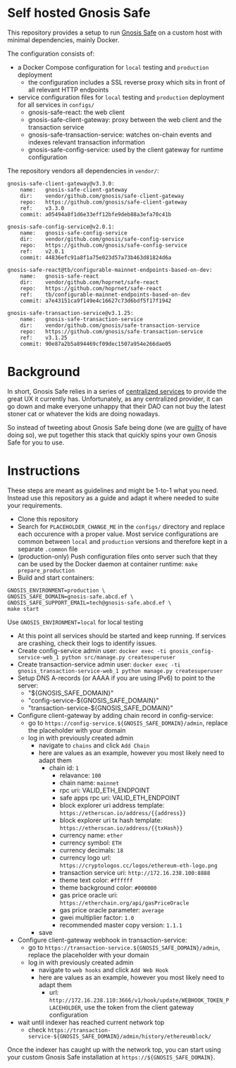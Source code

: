 # Self hosted Gnosis Safe

This repository provides a setup to run [Gnosis Safe](https://gnosis-safe.io/)
on a custom host with minimal dependencies, mainly Docker.

The configuration consists of:

- a Docker Compose configuration for `local` testing and `production` deployment
  - the configuration includes a SSL reverse proxy which sits in front of all relevant HTTP endpoints
- service configuration files for `local` testing and `production` deployment for all services in `configs/`
  - gnosis-safe-react: the web client
  - gnosis-safe-client-gateway: proxy between the web client and the transaction service
  - gnosis-safe-transaction-service: watches on-chain events and indexes relevant transaction information 
  - gnosis-safe-config-service: used by the client gateway for runtime configuration

The repository vendors all dependencies in `vendor/`:

```
gnosis-safe-client-gateway@v3.3.0:
	name:	gnosis-safe-client-gateway
	dir:	vendor/github.com/gnosis/safe-client-gateway
	repo:	https://github.com/gnosis/safe-client-gateway
	ref:	v3.3.0
	commit:	a05494a8f1d6e33eff12bfe9deb88a3efa70c41b

gnosis-safe-config-service@v2.0.1:
	name:	gnosis-safe-config-service
	dir:	vendor/github.com/gnosis/safe-config-service
	repo:	https://github.com/gnosis/safe-config-service
	ref:	v2.0.1
	commit:	44836efc91a8f1a75e023d57a73b463d81824d6a

gnosis-safe-react@tb/configurable-mainnet-endpoints-based-on-dev:
	name:	gnosis-safe-react
	dir:	vendor/github.com/hoprnet/safe-react
	repo:	https://github.com/hoprnet/safe-react
	ref:	tb/configurable-mainnet-endpoints-based-on-dev
	commit:	a7e43151ca9f149e4c16627c73d6bdf5f17f1942

gnosis-safe-transaction-service@v3.1.25:
	name:	gnosis-safe-transaction-service
	dir:	vendor/github.com/gnosis/safe-transaction-service
	repo:	https://github.com/gnosis/safe-transaction-service
	ref:	v3.1.25
	commit:	90e87a2b5a894469cf09dec1507a954e266dae05
```

# Background

In short, Gnosis Safe relies in a series of [centralized services](https://docs.gnosis.io/safe/docs/services_relay/)
to provide the great UX it currently has. Unfortunately, as any centralized provider, it can go down and make everyone
unhappy that their DAO can not buy the latest stoner cat or whatever the kids are doing nowadays.

So instead of tweeting about Gnosis Safe being done (we are [guilty](https://twitter.com/paulkhls/status/1420798041934663681?s=20) of have doing so), we put together this stack that quickly spins your own Gnosis Safe for you
to use.

# Instructions

These steps are meant as guidelines and might be 1-to-1 what you need. Instead
use this repository as a guide and adapt it where needed to suite your
requirements.

- Clone this repository
- Search for `PLACEHOLDER_CHANGE_ME` in the `configs/` directory and replace
  each occurence with a proper value. Most service configurations are common
  between `local` and `production` versions and therefore kept in a separate
  `.common` file
- (production-only) Push configuration files onto server such that they can
  be used by the Docker daemon at container runtime: `make prepare_production`
- Build and start containers:
```
GNOSIS_ENVIRONMENT=production \
GNOSIS_SAFE_DOMAIN=gnosis-safe.abcd.ef \
GNOSIS_SAFE_SUPPORT_EMAIL=tech@gnosis-safe.abcd.ef \
make start
```
  Use `GNOSIS_ENVIRONMENT=local` for local testing
- At this point all services should be started and keep running. If services
	are crashing, check their logs to identify issues.
- Create config-service admin user: `docker exec -ti gnosis_config-service-web_1 python src/manage.py createsuperuser`
- Create transaction-service admin user: `docker exec -ti gnosis_transaction-service-web_1 python manage.py createsuperuser`
- Setup DNS A-records (or AAAA if you are using IPv6) to point to the server:
  - "${GNOSIS_SAFE_DOMAIN}"
  - "config-service-${GNOSIS_SAFE_DOMAIN}"
  - "transaction-service-${GNOSIS_SAFE_DOMAIN}"
- Configure client-gateway by adding chain record in config-service:
  - go to `https://config-service.${GNOSIS_SAFE_DOMAIN}/admin`, replace the placeholder with your domain
  - log in with previously created admin
	- navigate to `chains` and click `Add Chain`
	- here are values as an example, however you most likely need to adapt them
	  - chain id: `1`
		- relavance: `100`
		- chain name: `mainnet`
		- rpc uri: VALID_ETH_ENDPOINT
		- safe apps rpc uri: VALID_ETH_ENDPOINT
		- block explorer uri address template: `https://etherscan.io/address/{{address}}`
		- block explorer uri tx hash template: `https://etherscan.io/address/{{txHash}}`
		- currency name: `ether`
		- currency symbol: `ETH`
		- currency decimals: `18`
		- currency logo url: `https://cryptologos.cc/logos/ethereum-eth-logo.png`
		- transaction service uri: `http://172.16.238.100:8888`
		- theme text color: `#ffffff`
		- theme background color: `#000000`
		- gas price oracle uri: `https://etherchain.org/api/gasPriceOracle`
		- gas price oracle parameter: `average`
		- gwei multiplier factor: `1.0`
		- recommended master copy version: `1.1.1`
	- save
- Configure client-gateway webhook in transaction-service:
  - go to `https://transaction-service.${GNOSIS_SAFE_DOMAIN}/admin`, replace the placeholder with your domain
  - log in with previously created admin
	- navigate to `web hooks` and click `Add Web Hook`
	- here are values as an example, however you most likely need to adapt them
	  - url: `http://172.16.238.110:3666/v1/hook/update/WEBHOOK_TOKEN_PLACEHOLDER`, use the token from the client gateway configuration
- wait until indexer has reached current network top
  - check `https://transaction-service-${GNOSIS_SAFE_DOMAIN}/admin/history/ethereumblock/`

Once the indexer has caught up with the network top, you can start using your
custom Gnosis Safe installation at `https://${GNOSIS_SAFE_DOMAIN}`.
